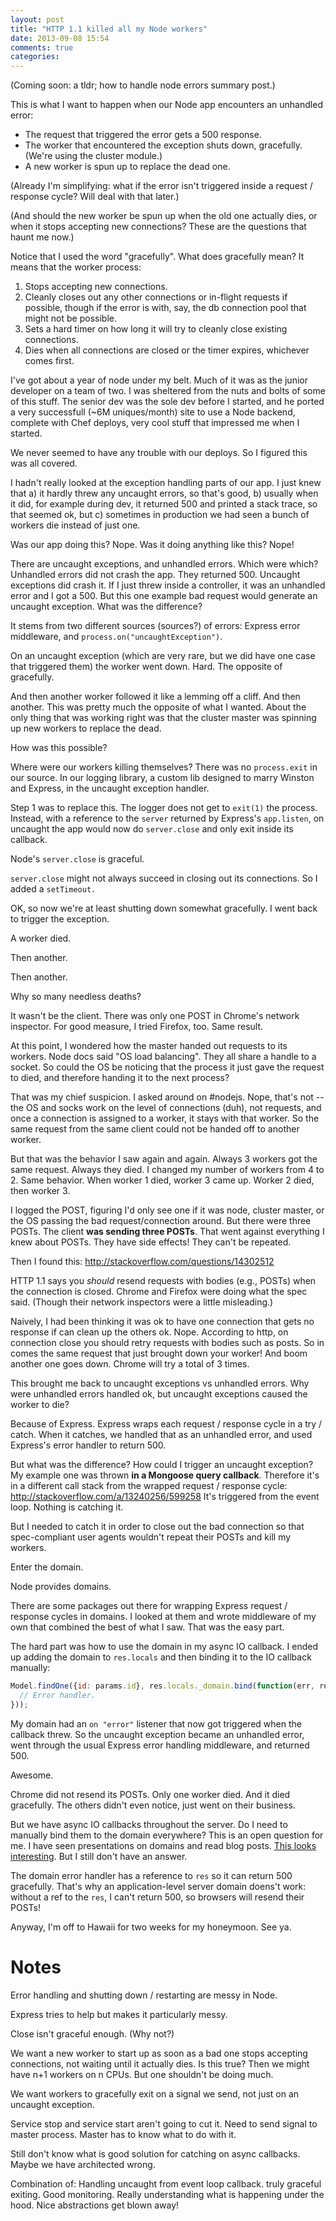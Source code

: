 ```yaml
---
layout: post
title: "HTTP 1.1 killed all my Node workers"
date: 2013-09-08 15:54
comments: true
categories:
---
```




(Coming soon: a tldr; how to handle node errors summary post.)

This is what I want to happen when our Node app encounters an unhandled error:

* The request that triggered the error gets a 500 response.
* The worker that encountered the exception shuts down, gracefully. (We're using
  the cluster module.)
* A new worker is spun up to replace the dead one.

(Already I'm simplifying: what if the error isn't triggered inside a request /
response cycle? Will deal with that later.)

(And should the new worker be spun up when the old one actually dies, or when it
stops accepting new connections? These are the questions that haunt me now.)

Notice that I used the word "gracefully". What does gracefully mean? It means
that the worker process:

1. Stops accepting new connections.
2. Cleanly closes out any other connections or in-flight requests if
possible, though if the error is with, say, the db connection pool that might
not be possible.
3. Sets a hard timer on how long it will try to cleanly close existing connections.
4. Dies when all connections are closed or the timer expires, whichever comes
  first.

I've got about a year of node under my belt. Much of it was as the junior
developer on a team of two. I was sheltered from the nuts and bolts of some of
this stuff. The senior dev was the sole dev before I started, and he ported a
very successfull (~6M uniques/month) site to use a Node backend, complete with
Chef deploys, very cool stuff that impressed me when I started.

We never seemed to have any trouble with our deploys. So I figured this was all
covered.

I hadn't really looked at the exception handling parts of our app. I just knew
that a) it hardly threw any uncaught errors, so that's good, b) usually when it
did, for example during dev, it returned 500 and printed a stack trace, so that
seemed ok, but c) sometimes in production we had seen a bunch of workers die
instead of just one.

Was our app doing this? Nope. Was it doing anything like this? Nope!

There are uncaught exceptions, and unhandled errors. Which were which? Unhandled
errors did not crash the app. They returned 500. Uncaught exceptions did crash
it. If I just threw inside a controller, it was an unhandled error and I got
a 500. But this one example bad request would generate an uncaught exception.
What was the difference?

It stems from two different sources (sources?) of errors: Express error
middleware, and `process.on("uncaughtException")`.

On an uncaught exception (which are very rare, but we did have one case that
triggered them) the worker went down. Hard. The opposite of gracefully.

And then another worker followed it like a lemming off a cliff. And then
another. This was pretty much the opposite of what I wanted. About the only thing
that was working right was that the cluster master was spinning up new workers
to replace the dead.

How was this possible?

Where were our workers killing themselves? There was no `process.exit` in our
source. In our logging library, a custom lib designed to marry Winston and
Express, in the uncaught exception handler.

Step 1 was to replace this. The logger does not get to `exit(1)` the process.
Instead, with a reference to the `server` returned by Express's
`app.listen`, on uncaught the app would now do `server.close` and only exit
inside its callback.

Node's `server.close` is graceful.

`server.close` might not always succeed in closing out its connections. So I
added a `setTimeout.`

OK, so now we're at least shutting down somewhat gracefully. I went back to
trigger the exception.

A worker died.

Then another.

Then another.

Why so many needless deaths?

It wasn't be the client. There was only one POST in Chrome's network inspector.
For good measure, I tried Firefox, too. Same result.

At this point, I wondered how the master handed out requests to its workers.
Node docs said "OS load balancing". They all share a handle to a socket. So
could the OS be noticing that the process it just gave the request to died, and
therefore handing it to the next process?

That was my chief suspicion. I asked around on \#nodejs. Nope, that's not -- the
OS and socks work on the level of connections (duh), not requests, and once a
connection is assigned to a worker, it stays with that worker. So the same
request from the same client could not be handed off to another worker.

But that was the behavior I saw again and again. Always 3 workers got the same
request. Always they died. I changed my number of workers from 4 to 2. Same
behavior. When worker 1 died, worker 3 came up. Worker 2 died, then worker 3.

I logged the POST, figuring I'd only see one if it was node, cluster master, or
the OS passing the bad request/connection around. But there were three POSTs.
The client **was sending three POSTs**. That went against everything I knew
about POSTs. They have side effects! They can't be repeated.

Then I found this: http://stackoverflow.com/questions/14302512

HTTP 1.1 says you *should* resend requests with bodies (e.g., POSTs) when the
connection is closed. Chrome and Firefox were doing what the spec said. (Though
their network inspectors were a little misleading.)

Naively, I had been thinking it was ok to have one connection that gets no
response if can clean up the others ok. Nope. According to http, on connection
close you should retry requests with bodies such as posts. So in comes the same
request that just brought down your worker! And boom another one goes down.
Chrome will try a total of 3 times.

This brought me back to uncaught exceptions vs unhandled errors. Why were
unhandled errors handled ok, but uncaught exceptions caused the worker to die?

Because of Express. Express wraps each request / response cycle in a try /
catch. When it catches, we handled that as an unhandled error, and used
Express's error handler to return 500.

But what was the difference? How could I trigger an uncaught exception? My
example one was thrown **in a Mongoose query callback**. Therefore it's in a
different call stack from the wrapped request / response cycle:
http://stackoverflow.com/a/13240256/599258  It's triggered from the event loop.
Nothing is catching it.

But I needed to catch it in order to close out the bad connection so that
spec-compliant user agents wouldn't repeat their POSTs and kill my workers.

Enter the domain.

Node provides domains.

There are some packages out there for wrapping Express request / response cycles
in domains. I looked at them and wrote middleware of my own that combined the
best of what I saw. That was the easy part.

The hard part was how to use the domain in my async IO callback. I ended up
adding the domain to `res.locals` and then binding it to the IO callback
manually:

```js
Model.findOne({id: params.id}, res.locals._domain.bind(function(err, result) {
  // Error handler.
}));
```

My domain had an `on "error"` listener that now got triggered when the callback
threw. So the uncaught exception became an unhandled error, went through the
usual Express error handling middleware, and returned 500.

Awesome.

Chrome did not resend its POSTs. Only one worker died. And it died gracefully.
The others didn't even notice, just went on their business.

But we have async IO callbacks throughout the server. Do I need to manually bind
them to the domain everywhere? This is an open question for me. I have seen
presentations on domains and read blog posts.
[This looks interesting](http://stackoverflow.com/a/14304061/599258). But I
still don't have an answer.

The domain error handler has a reference to `res` so it can return 500
gracefully. That's why an application-level server domain doens't work: without
a ref to the `res`, I can't return 500, so browsers will resend their POSTs!


Anyway, I'm off to Hawaii for two weeks for my honeymoon. See ya.



# Notes

Error handling and shutting down / restarting are messy in Node.

Express tries to help but makes it particularly messy.

Close isn't graceful enough. (Why not?)

We want a new worker to start up as soon as a bad one stops accepting
connections, not waiting until it actually dies. Is this true? Then we might
have n+1 workers on n CPUs. But one shouldn't be doing much.

We want workers to gracefully exit on a signal we send, not just on an uncaught
exception.

Service stop and service start aren't going to cut it. Need to send signal to
master process. Master has to know what to do with it.

Still don't know what is good solution for catching on async callbacks. Maybe we
have architected wrong.

Combination of: Handling uncaught from event loop callback. truly graceful
exiting. Good monitoring. Really understanding what is happening under the hood.
Nice abstractions get blown away!
